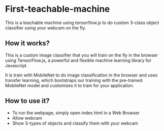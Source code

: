 # First-teachable-machine
This is a teachable machine using tensorflow.js to do custom 3-class object classifier using your webcam on the fly.

## How it works?

This is a custom image classifier that you will train on the fly in the browser using TensorFlow.js, a powerful and flexible machine learning library for Javascript.

It is train with MobileNet to do image classification in the browser and uses transfer learning, which bootstraps our training with the pre-trained MobileNet model and customizes it to train for your application.


## How to use it?

- To run the webpage, simply open index.html in a Web Browser
- Allow webcam
- Show 3-types of objects and classify them with your webcam
